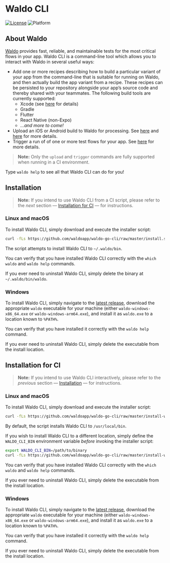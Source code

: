# Waldo CLI

[![License](https://img.shields.io/badge/license-MIT-000000.svg?style=flat)][license]
![Platform](https://img.shields.io/badge/platform-Linux%20|%20macOS%20|%20Windows-lightgrey.svg?style=flat)

## About Waldo

[Waldo](https://www.waldo.com) provides fast, reliable, and maintainable tests for the most critical flows in your app. Waldo CLI is a command-line tool which allows you to interact with Waldo in several useful ways:

- Add one or more recipes describing how to build a particular variant of your app from the command-line that is suitable for running on Waldo, and then actually build the app variant from a recipe. These recipes can be persisted to your repository alongside your app’s source code and thereby shared with your teammates. The following build tools are currently supported:
  - Xcode (see [here](https://docs.waldo.com/docs/exporting-your-build-for-waldo) for details)
  - Gradle
  - Flutter
  - React Native (non-Expo)
  - _…and more to come!_
- Upload an iOS or Android build to Waldo for processing. See [here](https://docs.waldo.com/docs/ios-uploading-your-simulator-build-to-waldo) and [here](https://docs.waldo.com/docs/android-uploading-your-emulator-build-to-waldo) for more details.
- Trigger a run of of one or more test flows for your app. See [here](https://docs.waldo.com/docs/ci-run) for more details.

> **Note:** Only the `upload` and `trigger` commands are fully supported when running in a CI environment.

Type `waldo help` to see all that Waldo CLI can do for you!

## Installation

> **Note:** If you intend to use Waldo CLI from a CI script, please refer to the _next_ section — [Installation for CI](#installation-for-ci) — for instructions.

### Linux and macOS

To install Waldo CLI, simply download and execute the installer script:

```bash
curl -fLs https://github.com/waldoapp/waldo-go-cli/raw/master/install.sh | bash
```

The script attempts to install Waldo CLI to `~/.waldo/bin`.

You can verify that you have installed Waldo CLI correctly with the `which waldo` and `waldo help` commands.

If you ever need to uninstall Waldo CLI, simply delete the binary at `~/.waldo/bin/waldo`.

### Windows

To install Waldo CLI, simply navigate to the [latest release](https://github.com/waldoapp/waldo-go-cli/releases/latest), download the appropriate `waldo` executable for your machine (either `waldo-windows-x86_64.exe` or `waldo-windows-arm64.exe`), and install it as `waldo.exe` to a location known to `%PATH%`.

You can verify that you have installed it correctly with the `waldo help` command.

If you ever need to uninstall Waldo CLI, simply delete the executable from the install location.

## Installation for CI

> **Note:** If you intend to use Waldo CLI interactively, please refer to the _previous_ section — [Installation](#installation) — for instructions.

### Linux and macOS

To install Waldo CLI, simply download and execute the installer script:

```bash
curl -fLs https://github.com/waldoapp/waldo-go-cli/raw/master/install-waldo.sh | bash
```

By default, the script installs Waldo CLI to `/usr/local/bin`.

If you wish to install Waldo CLI to a different location, simply define the `WALDO_CLI_BIN` environment variable _before_ invoking the installer script:

```bash
export WALDO_CLI_BIN=/path/to/binary
curl -fLs https://github.com/waldoapp/waldo-go-cli/raw/master/install-waldo.sh | bash
```

You can verify that you have installed Waldo CLI correctly with the `which waldo` and `waldo help` commands.

If you ever need to uninstall Waldo CLI, simply delete the executable from the install location.

### Windows

To install Waldo CLI, simply navigate to the [latest release](https://github.com/waldoapp/waldo-go-cli/releases/latest), download the appropriate `waldo` executable for your machine (either `waldo-windows-x86_64.exe` or `waldo-windows-arm64.exe`), and install it as `waldo.exe` to a location known to `%PATH%`.

You can verify that you have installed it correctly with the `waldo help` command.

If you ever need to uninstall Waldo CLI, simply delete the executable from the install location.

[license]:  https://github.com/waldoapp/waldo-go-cli/blob/master/LICENSE
